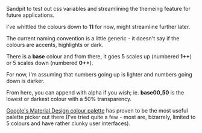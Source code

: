 
Sandpit to test out css variables and streamlining the themeing feature for future applications.

I've whittled the colours down to **11** for now, might streamline further later.

The current naming convention is a little generic - it doesn't say if the colours are accents, highlights or dark.

There is a **base** colour and from there, it goes 5 scales up (numbered **1++**) or 5 scales down (numbered **0++**).

For now, I'm assuming that numbers going up is lighter and numbers going down is darker.

From here, you can append with alpha if you wish; ie. **base00_50** is the lowest or darkest colour with a 50% transparency.

[Google's Material Design colour palette](https://www.materialpalette.com) has proven to be the most useful palette picker out there (I've tried quite a few - most are, bizarrely, limited to 5 colours and have rather clunky user interfaces).
